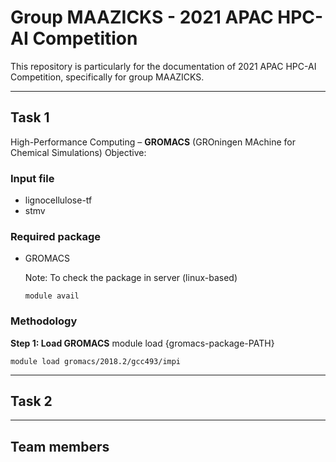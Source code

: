# Group MAAZICKS - 2021 APAC HPC-AI Competition
This repository is particularly for the documentation of 2021 APAC HPC-AI Competition, specifically for group MAAZICKS.

---
## Task 1 
High-Performance Computing – **GROMACS** (GROningen MAchine for Chemical Simulations)
Objective: 

### Input file
* lignocellulose-tf
* stmv

### Required package
* GROMACS

  Note: To check the package in server (linux-based) <br>
  ```
  module avail
  ```

### Methodology 
**Step 1: Load GROMACS**
module load {gromacs-package-PATH}
```
module load gromacs/2018.2/gcc493/impi
```



---
## Task 2

---
## Team members
